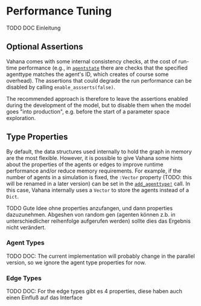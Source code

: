 # Performance Tuning

TODO DOC Einleitung

## Optional Assertions

Vahana comes with some internal consistency checks, at the cost of
run-time performance (e.g., in [`agentstate`](@ref) there are checks
that the specified agenttype matches the agent's ID, which creates of
course some overhead). The assertions that could degrade the run
performance can be disabled by calling `enable_assserts(false)`.

The recommended approach is therefore to leave the assertions enabled
during the development of the model, but to disable them when the
model goes "into production", e.g. before the start of a parameter
space exploration. 

## Type Properties

By default, the data structures used internally to hold the graph in
memory are the most flexible. However, it is possible to give Vahana
some hints about the properties of the agents or edges to improve
runtime performance and/or reduce memory requirements. For example, if
the number of agents in a simulation is fixed, the `:Vector` property
(TODO: this will be renamed in a later version) can be set in the
[`add_agenttype!`](@ref) call. In this case, Vahana internally uses a
`Vector` to store the agents instead of a `Dict`.

TODO Gute Idee ohne properties anzufangen, und dann properties
dazuzunehmen.  Abgeshen von random gen (agenten können z.b. in
unterschiedlicher reihenfolge aufgerufen werden) sollte dies das
Ergebnis nicht verändert.

<!-- There is no need for additional changes to the model code, the -->
<!-- interface to Vahana will be still the same, with the restriction, that -->
<!-- some functions are not available anymore for edge types with some . E.g. when the -->
<!-- `:IgnoreFrom` property is set for an edge type, it's not possible to -->
<!-- call the [`neighborstates`](@ref) function, as Vahana didn't stored -->
<!-- the id of the neighbors and therefore can not retrive their state. -->

### Agent Types

TODO DOC: The current implementation will probably change in the parallel
version, so we ignore the agent type properties for now.

### Edge Types

TODO DOC: For the edge types gibt es 4 properties, diese haben auch
einen Einfluß auf das Interface
